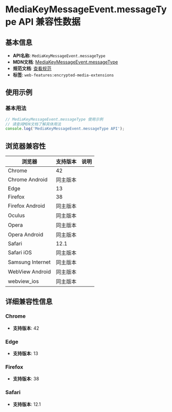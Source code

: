 # MediaKeyMessageEvent.messageType API 兼容性数据

## 基本信息

- **API名称**: `MediaKeyMessageEvent.messageType`
- **MDN文档**: [MediaKeyMessageEvent.messageType](https://developer.mozilla.org/docs/Web/API/MediaKeyMessageEvent/messageType)
- **规范文档**: [查看规范](https://w3c.github.io/encrypted-media/#dom-mediakeymessageevent-messagetype)
- **标签**: `web-features:encrypted-media-extensions`

## 使用示例

### 基本用法

```javascript
// MediaKeyMessageEvent.messageType 使用示例
// 请查阅MDN文档了解具体用法
console.log('MediaKeyMessageEvent.messageType API');
```

## 浏览器兼容性

| 浏览器 | 支持版本 | 说明 |
|--------|----------|------|
| Chrome | 42 |  |
| Chrome Android | 同主版本 |  |
| Edge | 13 |  |
| Firefox | 38 |  |
| Firefox Android | 同主版本 |  |
| Oculus | 同主版本 |  |
| Opera | 同主版本 |  |
| Opera Android | 同主版本 |  |
| Safari | 12.1 |  |
| Safari iOS | 同主版本 |  |
| Samsung Internet | 同主版本 |  |
| WebView Android | 同主版本 |  |
| webview_ios | 同主版本 |  |

## 详细兼容性信息

### Chrome

- **支持版本**: 42

### Edge

- **支持版本**: 13

### Firefox

- **支持版本**: 38

### Safari

- **支持版本**: 12.1

